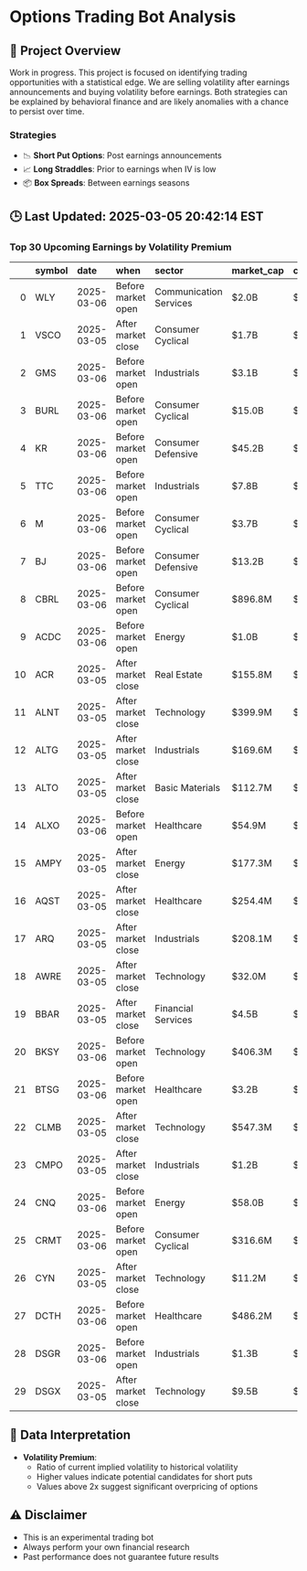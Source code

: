 # Options Trading Bot Analysis

## 🚀 Project Overview
Work in progress. This project is focused on identifying trading opportunities with a statistical edge.
We are selling volatility after earnings announcements and buying volatility before earnings.
Both strategies can be explained by behavioral finance and are likely anomalies with a chance to persist over time.

### Strategies
- 📉 **Short Put Options**: Post earnings announcements
- 📈 **Long Straddles**: Prior to earnings when IV is low
- 📦 **Box Spreads**: Between earnings seasons

## 🕒 Last Updated: 2025-03-05 20:42:14 EST

### Top 30 Upcoming Earnings by Volatility Premium

|    | symbol   | date       | when               | sector                 | market_cap   | close   | hv_current   | iv_current   | vol_premium   |
|---:|:---------|:-----------|:-------------------|:-----------------------|:-------------|:--------|:-------------|:-------------|:--------------|
|  0 | WLY      | 2025-03-06 | Before market open | Communication Services | $2.0B        | $37.96  | 27.97%       | 58.42%       | 2.09x         |
|  1 | VSCO     | 2025-03-05 | After market close | Consumer Cyclical      | $1.7B        | $23.38  | 47.20%       | 97.27%       | 2.06x         |
|  2 | GMS      | 2025-03-06 | Before market open | Industrials            | $3.1B        | $78.19  | 24.07%       | 44.80%       | 1.86x         |
|  3 | BURL     | 2025-03-06 | Before market open | Consumer Cyclical      | $15.0B       | $230.27 | 34.27%       | 58.80%       | 1.72x         |
|  4 | KR       | 2025-03-06 | Before market open | Consumer Defensive     | $45.2B       | $63.18  | 20.80%       | 33.05%       | 1.59x         |
|  5 | TTC      | 2025-03-06 | Before market open | Industrials            | $7.8B        | $75.41  | 25.17%       | 39.71%       | 1.58x         |
|  6 | M        | 2025-03-06 | Before market open | Consumer Cyclical      | $3.7B        | $13.36  | 36.68%       | 57.43%       | 1.57x         |
|  7 | BJ       | 2025-03-06 | Before market open | Consumer Defensive     | $13.2B       | $101.09 | 27.93%       | 43.10%       | 1.54x         |
|  8 | CBRL     | 2025-03-06 | Before market open | Consumer Cyclical      | $896.8M      | $39.91  | 61.63%       | 69.28%       | 1.12x         |
|  9 | ACDC     | 2025-03-06 | Before market open | Energy                 | $1.0B        | $6.50   | nan%         | nan%         | nanx          |
| 10 | ACR      | 2025-03-05 | After market close | Real Estate            | $155.8M      | $20.50  | nan%         | nan%         | nanx          |
| 11 | ALNT     | 2025-03-05 | After market close | Technology             | $399.9M      | $23.22  | nan%         | nan%         | nanx          |
| 12 | ALTG     | 2025-03-05 | After market close | Industrials            | $169.6M      | $4.76   | nan%         | nan%         | nanx          |
| 13 | ALTO     | 2025-03-05 | After market close | Basic Materials        | $112.7M      | $1.44   | nan%         | nan%         | nanx          |
| 14 | ALXO     | 2025-03-06 | Before market open | Healthcare             | $54.9M       | $1.00   | nan%         | nan%         | nanx          |
| 15 | AMPY     | 2025-03-05 | After market close | Energy                 | $177.3M      | $4.55   | nan%         | nan%         | nanx          |
| 16 | AQST     | 2025-03-05 | After market close | Healthcare             | $254.4M      | $2.73   | nan%         | nan%         | nanx          |
| 17 | ARQ      | 2025-03-05 | After market close | Industrials            | $208.1M      | $4.69   | nan%         | nan%         | nanx          |
| 18 | AWRE     | 2025-03-05 | After market close | Technology             | $32.0M       | $1.49   | nan%         | nan%         | nanx          |
| 19 | BBAR     | 2025-03-05 | After market close | Financial Services     | $4.5B        | $18.36  | nan%         | nan%         | nanx          |
| 20 | BKSY     | 2025-03-06 | Before market open | Technology             | $406.3M      | $12.63  | nan%         | nan%         | nanx          |
| 21 | BTSG     | 2025-03-06 | Before market open | Healthcare             | $3.2B        | $18.15  | nan%         | nan%         | nanx          |
| 22 | CLMB     | 2025-03-05 | After market close | Technology             | $547.3M      | $117.75 | nan%         | nan%         | nanx          |
| 23 | CMPO     | 2025-03-05 | After market close | Industrials            | $1.2B        | $12.08  | nan%         | nan%         | nanx          |
| 24 | CNQ      | 2025-03-06 | Before market open | Energy                 | $58.0B       | $26.93  | nan%         | nan%         | nanx          |
| 25 | CRMT     | 2025-03-06 | Before market open | Consumer Cyclical      | $316.6M      | $38.00  | nan%         | nan%         | nanx          |
| 26 | CYN      | 2025-03-05 | After market close | Technology             | $11.2M       | $6.69   | nan%         | nan%         | nanx          |
| 27 | DCTH     | 2025-03-06 | Before market open | Healthcare             | $486.2M      | $13.77  | nan%         | nan%         | nanx          |
| 28 | DSGR     | 2025-03-06 | Before market open | Industrials            | $1.3B        | $28.09  | nan%         | nan%         | nanx          |
| 29 | DSGX     | 2025-03-05 | After market close | Technology             | $9.5B        | $108.88 | nan%         | nan%         | nanx          |

## 📝 Data Interpretation

- **Volatility Premium**: 
  - Ratio of current implied volatility to historical volatility
  - Higher values indicate potential candidates for short puts
  - Values above 2x suggest significant overpricing of options

## ⚠️ Disclaimer
- This is an experimental trading bot
- Always perform your own financial research
- Past performance does not guarantee future results
